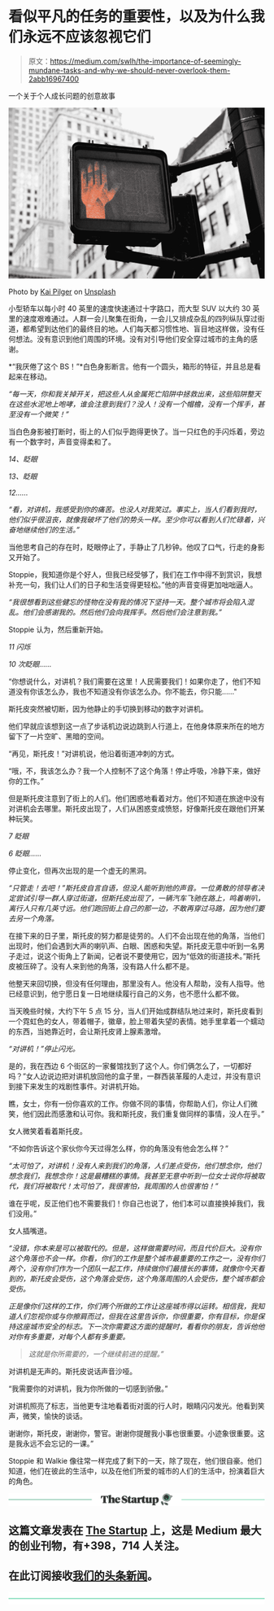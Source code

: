 # 看似平凡的任务的重要性，以及为什么我们永远不应该忽视它们

> 原文：<https://medium.com/swlh/the-importance-of-seemingly-mundane-tasks-and-why-we-should-never-overlook-them-2abb16967400>

一个关于个人成长问题的创意故事

![](img/c5ec85324111193b6d4eaed1fc77f61d.png)

Photo by [Kai Pilger](https://unsplash.com/@kaip?utm_source=medium&utm_medium=referral) on [Unsplash](https://unsplash.com?utm_source=medium&utm_medium=referral)

小型轿车以每小时 40 英里的速度快速通过十字路口，而大型 SUV 以大约 30 英里的速度艰难通过。人群一会儿聚集在街角，一会儿又排成杂乱的四列纵队穿过街道，都希望到达他们的最终目的地。人们每天都习惯性地、盲目地这样做，没有任何想法。没有意识到他们周围的环境。没有对引导他们安全穿过城市的主角的感谢。

*“我厌倦了这个 BS！”*白色身影断言。他有一个圆头，箱形的特征，并且总是看起来在移动。

*“每一天，你和我关掉开关，把这些人从金属死亡陷阱中拯救出来，这些陷阱整天在这些水泥地上咆哮，谁会注意到我们？没人！没有一个帽檐，没有一个挥手，甚至没有一个微笑！”*

当白色身影被打断时，街上的人们似乎跑得更快了。当一只红色的手闪烁着，旁边有一个数字时，声音变得柔和了。

*14、眨眼*

*13、眨眼*

*12……*

*“看，对讲机，我感受到你的痛苦。也没人对我笑过。事实上，当人们看到我时，他们似乎很沮丧，就像我破坏了他们的势头一样。至少你可以看到人们忙碌着，兴奋地继续他们的生活。”*

当他思考自己的存在时，眨眼停止了，手静止了几秒钟。他叹了口气，行走的身影又开始了。

Stoppie，我知道你是个好人，但我已经受够了，我们在工作中得不到赏识，我想补充一句，我们让人们的日子和生活变得更轻松。”他的声音变得更加咄咄逼人。

*“我很想看到这些健忘的怪物在没有我的情况下坚持一天。整个城市将会陷入混乱。他们会感谢我的。然后他们会向我挥手。然后他们会注意到我。”*

Stoppie 认为，然后重新开始。

*11 闪烁*

*10 次眨眼……*

“你想说什么，对讲机？我们需要在这里！人民需要我们！如果你走了，他们不知道没有你该怎么办，我也不知道没有你该怎么办。你不能去，你只能……"

斯托皮突然被切断，因为他静止的手切换到移动的数字对讲机。

他们早就应该想到这一点了步话机边说边跳到人行道上，在他身体原来所在的地方留下了一片空旷、黑暗的空间。

“再见，斯托皮！”对讲机说，他沿着街道冲刺的方式。

“哦，不，我该怎么办？我一个人控制不了这个角落！停止呼吸，冷静下来，做好你的工作。”

但是斯托皮注意到了街上的人们。他们困惑地看着对方。他们不知道在旅途中没有对讲机会去哪里。斯托皮出现了，人们从困惑变成愤怒，好像斯托皮在跟他们开某种玩笑。

*7 眨眼*

*6 眨眼……*

停止变化，但再次出现的是一个虚无的黑洞。

*“只管走！去吧！”斯托皮自言自语，但没人能听到他的声音。一位勇敢的领导者决定尝试引导一群人穿过街道，但斯托皮出现了，一辆汽车飞驰在路上，鸣着喇叭，离行人只有几英寸远。他们跑回街上自己的那一边，不敢再穿过马路，因为他们要去另一个角落。*

在接下来的日子里，斯托皮的努力都是徒劳的。人们不会出现在他的角落，当他们出现时，他们会遇到大声的喇叭声、白眼、困惑和失望。斯托皮无意中听到一名男子走过，说这个街角上了新闻，记者说不要使用它，因为“低效的街道技术。”斯托皮被压碎了。没有人来到他的角落，没有路人什么都不是。

他整天来回切换，但没有任何理由，那里没有人。他没有人帮助，没有人指导。他已经意识到，他宁愿日复一日地继续履行自己的义务，也不愿什么都不做。

当天晚些时候，大约下午 5 点 15 分，当人们开始成群结队地过来时，斯托皮看到一个霓虹色的女人，带着帽子，徽章，脸上带着失望的表情。她手里拿着一个蠕动的东西，当她靠近时，会让斯托皮肾上腺素激增。

*“对讲机！”停止闪光。*

是的，我在西边 6 个街区的一家餐馆找到了这个人。你们俩怎么了，一切都好吗？”女人边说边把对讲机放回他的盒子里，一群西装革履的人走过，并没有意识到接下来发生的戏剧性事件。对讲机开始。

瞧，女士，你有一份你喜欢的工作。你做不同的事情，你帮助人们，你让人们微笑，他们因此而感激和认可你。我和斯托皮，我们重复做同样的事情，没人在乎。”

女人微笑着看着斯托皮。

“不如你告诉这个家伙你今天过得怎么样，你的角落没有他会怎么样？”

*“太可怕了，对讲机！没有人来到我们的角落，人们差点受伤，他们想念你，他们想念我们，我想念你！这是最糟糕的事情。我甚至无意中听到一位女士说你将被取代，我们将被取代！太可怕了，我很害怕，我周围的人也很害怕！”*

谁在乎呢，反正他们也不需要我们！你自己也说了，他们本可以直接换掉我们，我们没用。”

女人插嘴道。

*“没错，你本来是可以被取代的。但是，这样做需要时间，而且代价巨大。没有你这个角落也不会一样。你看，你们的工作是整个城市最重要的工作之一，没有你们两个，没有你们作为一个团队一起工作，持续做你们最擅长的事情，就像你今天看到的，斯托皮会受伤，这个角落会受伤，这个角落周围的人会受伤，整个城市都会受伤。*

*正是像你们这样的工作，你们两个所做的工作让这座城市得以运转。相信我，我知道人们忽视你或与你擦肩而过，但我在这里告诉你，你很重要，你有目标，你是保持这座城市安全的标志。下一次你需要这方面的提醒时，看看你的朋友，告诉他他对你有多重要，对每个人都有多重要。*

> *这就是你所需要的，一个继续前进的提醒。”*

对讲机是无声的。斯托皮说话声音沙哑。

“我需要你的对讲机，我为你所做的一切感到骄傲。”

对讲机照亮了标志，当他更专注地看着街对面的行人时，眼睛闪闪发光。他看到笑声，微笑，愉快的谈话。

谢谢你，斯托皮，谢谢你，警官。谢谢你提醒我小事也很重要。小迹象很重要。这是我永远不会忘记的一课。”

Stoppie 和 Walkie 像往常一样完成了剩下的一天，除了现在，他们很自豪。他们知道，他们在彼此的生活中，以及在他们所爱的城市的人们的生活中，扮演着巨大的角色。

[![](img/308a8d84fb9b2fab43d66c117fcc4bb4.png)](https://medium.com/swlh)

## 这篇文章发表在 [The Startup](https://medium.com/swlh) 上，这是 Medium 最大的创业刊物，有+398，714 人关注。

## 在此订阅接收[我们的头条新闻](http://growthsupply.com/the-startup-newsletter/)。

[![](img/b0164736ea17a63403e660de5dedf91a.png)](https://medium.com/swlh)